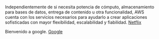 Independientemente de si necesita potencia de cómputo, almacenamiento para bases de datos, entrega de contenido u otra funcionalidad, AWS cuenta con los servicios necesarios para ayudarlo a crear aplicaciones sofisticadas con mayor flexibilidad, escalabilidad y fiabilidad.
[Netflix](https://aws.amazon.com/es/)

Bienvenido a google. [Google](https://www.google.com/searc)
